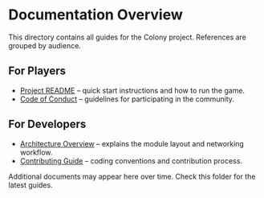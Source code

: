 # Documentation Overview

This directory contains all guides for the Colony project. References are grouped by audience.

## For Players
- [Project README](../README.md) – quick start instructions and how to run the game.
- [Code of Conduct](../CODE_OF_CONDUCT.md) – guidelines for participating in the community.

## For Developers
- [Architecture Overview](architecture.md) – explains the module layout and networking workflow.
- [Contributing Guide](../CONTRIBUTING.md) – coding conventions and contribution process.

Additional documents may appear here over time. Check this folder for the latest guides.
